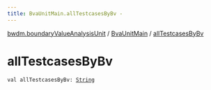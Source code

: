 ```yaml
---
title: BvaUnitMain.allTestcasesByBv - 
---
```


[bwdm.boundaryValueAnalysisUnit](../index.html) / [BvaUnitMain](index.html) / [allTestcasesByBv](./all-testcases-by-bv.html)

# allTestcasesByBv

`val allTestcasesByBv: `[`String`](https://kotlinlang.org/api/latest/jvm/stdlib/kotlin/-string/index.html)